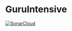 # GuruIntensive
[![SonarCloud](https://sonarcloud.io/images/project_badges/sonarcloud-white.svg)](https://sonarcloud.io/dashboard?id=kashlyak_GuruIntensive)
